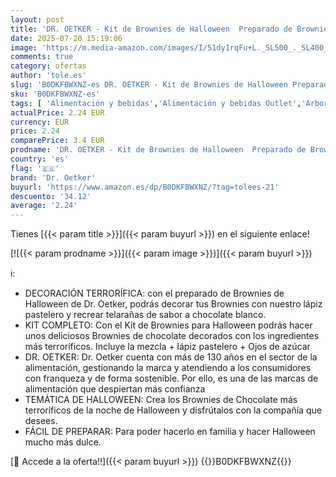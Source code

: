 ```yaml
---
layout: post
title: 'DR. OETKER - Kit de Brownies de Halloween  Preparado de Brownies de Chocolate  Decoración para Halloween  Incluye Mezcla para Hornear + Lápiz Pastelero + Ojos de Azúcar'
date: 2025-07-20 15:19:06
image: 'https://m.media-amazon.com/images/I/51dy1rqFu+L._SL500_._SL400_.jpg'
comments: true
category: ofertas
author: 'tole.es'
slug: 'B0DKFBWXNZ-es DR. OETKER - Kit de Brownies de Halloween Preparado de...'
sku: 'B0DKFBWXNZ-es'
tags: [ 'Alimentación y bebidas','Alimentación y bebidas Outlet','Arborist Merchandising Root','Panadería y bollería','Postres','Self Service','Special Features Stores','dd53b5bc-bcd1-4c9b-ab43-793ed912ccdd_0','dd53b5bc-bcd1-4c9b-ab43-793ed912ccdd_1301','dr. oetker','lápiz','🇪🇸', ]
actualPrice: 2.24 EUR
currency: EUR
price: 2.24
comparePrice: 3.4 EUR
prodname: 'DR. OETKER - Kit de Brownies de Halloween  Preparado de Brownies de Chocolate  Decoración para Halloween  Incluye Mezcla para Hornear + Lápiz Pastelero + Ojos de Azúcar'
country: 'es'
flag: '🇪🇸'
brand: 'Dr. Oetker'
buyurl: 'https://www.amazon.es/dp/B0DKFBWXNZ/?tag=tolees-21'
descuento: '34.12'
average: '2.24'
---
```


Tienes [{{< param title >}}]({{< param buyurl >}}) en el siguiente enlace!

[![{{< param prodname >}}]({{< param image >}})]({{< param buyurl >}})

ℹ️:

- DECORACIÓN TERRORÍFICA: con el preparado de Brownies de Halloween de Dr. Oetker, podrás decorar tus Brownies con nuestro lápiz pastelero y recrear telarañas de sabor a chocolate blanco.
- KIT COMPLETO: Con el Kit de Brownies para Halloween podrás hacer unos deliciosos Brownies de chocolate decorados con los ingredientes más terroríficos. Incluye la mezcla + lápiz pastelero + Ojos de azúcar
- DR. OETKER: Dr. Oetker cuenta con más de 130 años en el sector de la alimentación, gestionando la marca y atendiendo a los consumidores con franqueza y de forma sostenible. Por ello, es una de las marcas de alimentación que despiertan más confianza
- TEMÁTICA DE HALLOWEEN: Crea los Brownies de Chocolate más terroríficos de la noche de Halloween y disfrútalos con la compañía que desees.
- FÁCIL DE PREPARAR: Para poder hacerlo en familia y hacer Halloween mucho más dulce.

[🛒 Accede a la oferta!!]({{< param buyurl >}})
{{<world>}}B0DKFBWXNZ{{</world>}}
